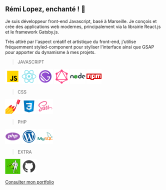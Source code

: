 ## Rémi Lopez, enchanté ! 👋

Je suis développeur front-end Javascript, basé à Marseille. Je conçois et crée des applications web modernes, principalement via la librairie React.js et le framework Gatsby.js.  

Très attiré par l'aspect créatif et artistique du front-end, j'utilise fréquemment styled-component pour styliser l'interface ainsi que GSAP pour apporter du dynamisme à mes projets.  


> JAVASCRIPT

![](/images/javascript.png) ![](/images/react.png) ![](/images/gatsby.png) ![](/images/graphql.png) ![](/images/node.png) ![](/images/npm.png)  

> CSS

![](/images/styledcomponents.png) ![](/images/css3.png) ![](/images/sass.png)

> PHP

![](/images/php.png) ![](/images/wordpress.png) ![](/images/mysql.png)

> EXTRA

![](/images/gsap.png) ![](/images/github.png)

[Consulter mon portfolio](http://remilopez.com "lien vers le portfolio remilopez.com")
